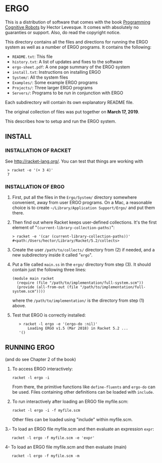 # ERGO

This is a distribution of software that comes with the book [Programming Cognitive Robots](http://www.cs.toronto.edu/~hector/pcr.html) by Hector Levesque.  It comes with absolutely no guaranties
or support.  Also, do read the copyright notice.

This directory contains all the files and directions for running the ERGO
system as well as a number of ERGO programs. It contains the following:

* `README.txt`: This file
* `history.txt`: A list of updates and fixes to the software
* `ergo-sheet.pdf`: A one page summary of the ERGO system
* `install.txt`: Instructions on installing ERGO
* `System/`: All the system files
* `Examples/`: Some example ERGO programs
* `Projects/`: Three larger ERGO programs
* `Servers/`: Programs to be run in conjunction with ERGO

Each subdirectory will contain its own explanatory README file.

The original collection of files was put together on **March 17, 2019**.

This describes how to setup and run the ERGO system.

## INSTALL

### INSTALLATION OF RACKET

See http://racket-lang.org/. You can test that things are working with

     > racket -e '(+ 3 4)'
     7

### INSTALLATION OF ERGO

1. First, put all the files in the `Ergo/System/` directory somewhere convenient, away from user ERGO programs.  On a Mac, a reasonable choice is to create `~/Library/Application Support/Ergo/` and put them there.

2. Then find out where Racket keeps user-defined collections.  It's the first element of "`(current-library-collection-paths)`":

       > racket -e '(car (current-library-collection-paths))'
       #<path:/Users/hector/Library/Racket/5.2/collects>

3. Create the user `/path/to/collects/` directory from (2) if needed, and a new subdirectory inside it called "`ergo`".

4. Put a file called `main.ss` in the `ergo/` directory from step (3).  It should contain just the following three lines:

       (module main racket
         (require (file "/path/to/implementation/full-system.scm"))
         (provide (all-from-out (file "/path/to/implementation/full-system.scm"))))

   where the `/path/to/implementation/` is the directory from step (1) above.  

5. Test that ERGO is correctly installed:

          > racket -l ergo -e '(ergo-do :nil)'
              Loading ERGO v1.5 (Mar 2018) in Racket 5.2 ...
          '()


## RUNNING ERGO 

(and do see Chapter 2 of the book)

1. To access ERGO interactively:

       racket -l ergo -i

   From there, the primitive functions like `define-fluents` and `ergo-do` can be used.  Files containing other definitions can be loaded with `include`.

2. To run interactively after loading an ERGO file myfile.scm:

       racket -l ergo -i -f myfile.scm 
       
    Other files can be loaded using "include" within myfile.scm.

3.- To load an ERGO file myfile.scm and then evaluate an expression `expr`:

       racket -l ergo -f myfile.scm -e 'expr'

4- To load an ERGO file myfile.scm and then evaluate (main)

       racket -l ergo -f myfile.scm -m
